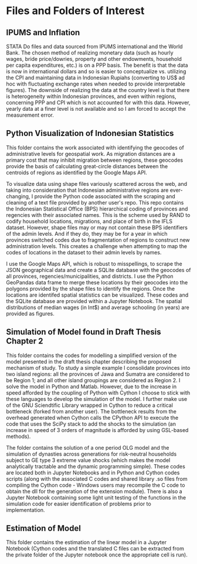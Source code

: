 # Files and Folders of Interest

## IPUMS and Inflation

STATA Do files and data sourced from IPUMS international and the World Bank. The chosen method of realizing monetary data (such as hourly wages, bride price/dowries, property and other endowments, household per capita expenditures, etc.) is on a PPP basis. The benefit is that the data is now in international dollars and so is easier to conceptualize vs. utilizing the CPI and maintaining data in Indonesian Rupiahs (converting to US$ ad hoc with fluctuating exchange rates when needed to provide interpretable figures). The downside of realizing the data at the country level is that there is heterogeneity within Indonesian provinces, and even within regions, concerning PPP and CPI which is not accounted for with this data. However, yearly data at a finer level is not available and so I am forced to accept the measurement error. 

## Python Visualization of Indonesian Statistics

This folder contains the work associated with identifying the geocodes of administrative levels for geospatial work. As migration distances are a primary cost that may inhibit migration between regions, these geocodes provide the basis of calculating great-circle distances between the centroids of regions as identified by the Google Maps API. 

To visualize data using shape files variously scattered across the web, and taking into consideration that Indonesian administrative regions are ever-changing, I provide the Python code associated with the scraping and cleaning of a text file provided by another user's repo. This repo contains the Indonesian Statistical Office (BPS) hierarchical coding of provinces and regencies with their associated names. This is the scheme used by RAND to codify household locations, migrations, and place of birth in the IFLS dataset. However, shape files may or may not contain these BPS identifiers of the admin levels. And if they do, they may be for a year in which provinces switched codes due to fragmentation of regions to construct new administration levels. This creates a challenge when attempting to map the codes of locations in the dataset to their admin levels by names. 

I use the Google Maps API, which is robust to misspellings, to scrape the JSON geographical data and create a SQLite database with the geocodes of all provinces, regencies/municipalities, and districts. I use the Python GeoPandas data frame to merge these locations by their geocodes into the polygons provided by the shape files to identify the regions. Once the locations are identifed spatial statistics can be visualized. These codes and the SQLite database are provided within a Jupyter Notebook. The spatial distributions of median wages (in Int$) and average schooling (in years) are provided as figures.

## Simulation of Model found in Draft Thesis Chapter 2

This folder contains the codes for modelling a simplified version of the model presented in the draft thesis chapter describing the proposed mechanism of study. To study a simple example I consolidate provinces into two island regions: all the provinces of Jawa and Sumatra are considered to be Region 1; and all other island groupings are considered as Region 2. I solve the model in Python and Matlab. However, due to the increase in speed afforded by the coupling of Python with Cython I choose to stick with these languages to develop the simulation of the model. I further make use of the GNU Sciendtific Library wrapped in Cython to reduce a critical bottleneck (forked from another user). The bottleneck results from the overhead generated when Cython calls the CPython API to execute the code that uses the SciPy stack to add the shocks to the simulation (an increase in speed of 3 orders of magnitude is afforded by using GSL-based methods). 

The folder contains the solution of a one period OLG model and the simulation of dynasties across generations for risk-neutral households subject to GE type 3 extreme value shocks (which makes the model analytically tractable and the dynamic programming simple). These codes are located both in Jupyter Notebooks and in Python and Cython codes scripts (along with the associated C codes and shared library .so files from compiling the Cython code - Windows users may recompile the C code to obtain the dll for the generation of the extension module). There is also a Jupyter Notebook containing some light unit testing of the functions in the simulation code for easier identification of problems prior to implementation. 

## Estimation of Model 

This folder contains the estimation of the linear model in a Jupyter Notebook (Cython codes and the translated C files can be extracted from the private folder of the Jupyter notebook once the appropriate cell is run).
